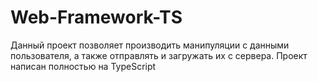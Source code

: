 # Web-Framework-TS
Данный проект позволяет производить манипуляции с данными пользователя, а также отправлять и загружать их с сервера. Проект написан полностью на TypeScript
